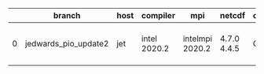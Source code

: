 |    | branch               | host   | compiler     | mpi             | netcdf      | o_g   | os    | build   | u_pass   | u_fail   | s_pass   | s_fail   | e_pass   | e_fail   | nuopc_pass   | nuopc_fail   | artifacts_hash                                                                                                                                                     | modified                  |
|----|----------------------|--------|--------------|-----------------|-------------|-------|-------|---------|----------|----------|----------|----------|----------|----------|--------------|--------------|--------------------------------------------------------------------------------------------------------------------------------------------------------------------|---------------------------|
|  0 | jedwards_pio_update2 | jet    | intel 2020.2 | intelmpi 2020.2 | 4.7.0 4.4.5 | O     | Linux | fail    | fail     | fail     | fail     | fail     | fail     | fail     | fail         | fail         | [artifacts](https://github.com/esmf-org/esmf-test-artifacts/tree/59839d50024cad204f68d827fc98a26bea51d758/jedwards_pio_update2/jet/intel/2020.2/O/intelmpi/2020.2) | 2022-03-23 03:55:20 +0000 |